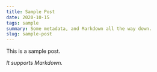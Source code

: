 ```yaml
---
title: Sample Post
date: 2020-10-15
tags: sample
summary: Some metadata, and Markdown all the way down.
slug: sample-post
---
```


This is a sample post.

_It supports Markdown._
